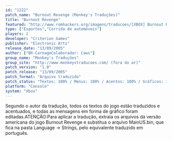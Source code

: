 ```yaml
---
id: "1222"
patch_name: "Burnout Revenge (Monkey's Traduções)"
title: "Burnout Revenge"
featured: "http://www.romhackers.org/imagens/traducoes/[XBOX] Burnout Revenge - Monkeys Traduções - 1.jpg"
type: ["Esportes","Corrida de automóveis"]
players: 2
developer: "Criterion Games"
publisher: "Electronic Arts"
release_date: "13/09/2005"
author: ["ØX-CarnageColaborador: Caws"]
group_name: "Monkey's Traduções"
group_site: "http://www.monkeystraducoes.com/ (fora do ar)"
patch_version: "1.0"
patch_release: "13/09/2005"
patch_format: "Arquivo traduzido"
patch_status: "Textos: 100% / Menus: 100% / Acentos: 100% / Gráficos: 100%"
platform: "Console"
system: "Xbox"
---
```


Segundo o autor da tradução, todos os textos do jogo estão traduzidos e acentuados, e todas as mensagens em forma de gráfico foram editadas.ATENÇÃO:Para aplicar a tradução, extraia os arquivos da versão americana do jogo Burnout Revenge e substitua o arquivo MainUS.bin, que fica na pasta Language -> Strings, pelo equivalente traduzido em português.